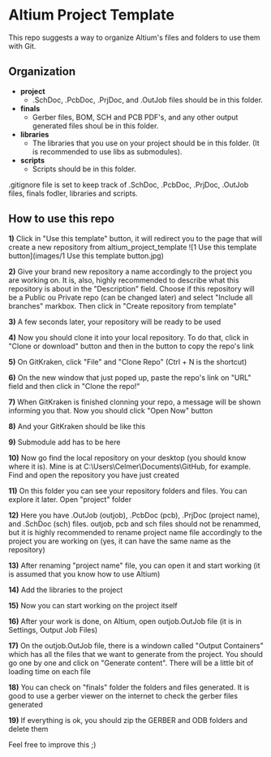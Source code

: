 # Altium Project Template
This repo suggests a way to organize Altium's files and folders to use them with Git.

## Organization

- **project**
    - .SchDoc, .PcbDoc, .PrjDoc, and .OutJob files should be in this folder.
- **finals**
    - Gerber files, BOM, SCH and PCB PDF's, and any other output generated files shoul be in this folder.
- **libraries**
    - The libraries that you use on your project should be in this folder. (It is recommended to use libs as submodules).
- **scripts**
    - Scripts should be in this folder.

.gitignore file is set to keep track of .SchDoc, .PcbDoc, .PrjDoc, .OutJob files, finals fodler, libraries and scripts.

## How to use this repo

**1)** Click in "Use this template" button, it will redirect you to the page that will create a new repository from altium_project_template
![1 Use this template button](images/1 Use this template button.jpg)

**2)** Give your brand new repository a name accordingly to the project you are working on. It is, also, highly recommended to describe what this repository is about in the "Description" field. Choose if this repository will be a Public ou Private repo (can be changed later) and select "Include all branches" markbox. Then click in "Create repository from template"

**3)** A few seconds later, your repository will be ready to be used

**4)** Now you should clone it into your local repository. To do that, click in "Clone or download" button and then in the button to copy the repo's link

**5)** On GitKraken, click "File" and "Clone Repo" (Ctrl + N is the shortcut)

**6)** On the new window that just poped up, paste the repo's link on "URL" field and then click in "Clone the repo!"

**7)** When GitKraken is finished clonning your repo, a message will be shown informing you that. Now you should click "Open Now" button

**8)** And your GitKraken should be like this

**9)** Submodule add has to be here

**10)** Now go find the local repository on your desktop (you should know where it is). Mine is at C:\Users\Celmer\Documents\GitHub, for example. Find and open the repository you have just created

**11)** On this folder you can see your repository folders and files. You can explore it later. Open "project" folder

**12)** Here you have .OutJob (outjob), .PcbDoc (pcb), .PrjDoc (project name), and .SchDoc (sch) files. outjob, pcb and sch files should not be renammed, but it is highly recommended to rename project name file accordingly to the project you are working on (yes, it can have the same name as the repository)

**13)** After renaming "project name" file, you can open it and start working (it is assumed that you know how to use Altium)

**14)** Add the libraries to the project

**15)** Now you can start working on the project itself

**16)** After your work is done, on Altium, open outjob.OutJob file (it is in Settings, Output Job Files)

**17)** On the outjob.OutJob file, there is a windown called "Output Containers" which has all the files that we want to generate from the project. You should go one by one and click on "Generate content". There will be a little bit of loading time on each file

**18)** You can check on "finals" folder the folders and files generated. It is good to use a gerber viewer on the internet to check the gerber files generated

**19)** If everything is ok, you should zip the GERBER and ODB folders and delete them

Feel free to improve this ;)